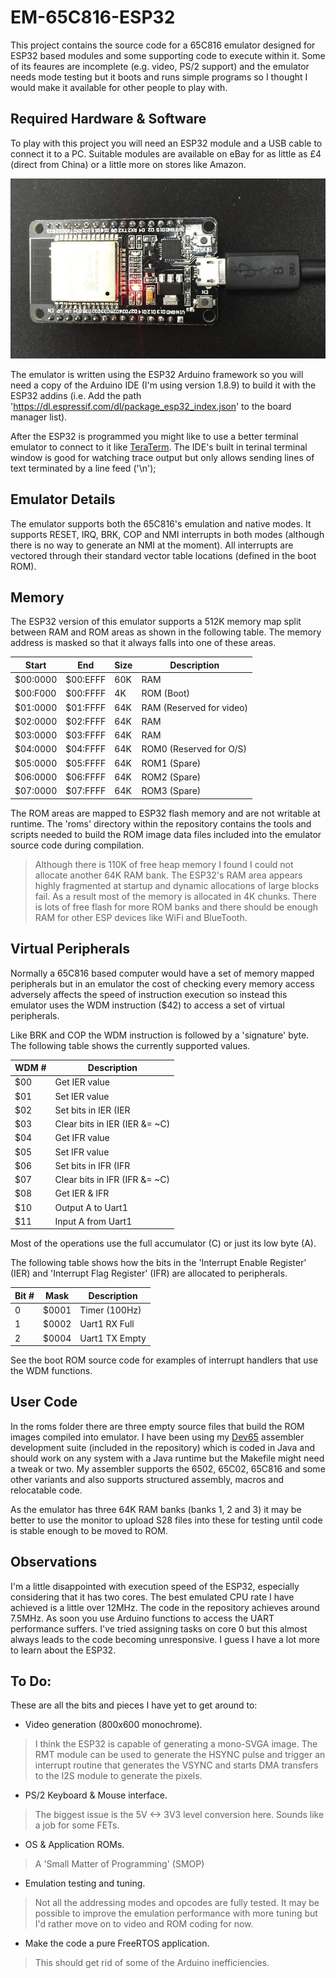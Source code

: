 # EM-65C816-ESP32
This project contains the source code for a 65C816 emulator designed for ESP32 based modules and some supporting code to execute within it. Some of its feaures are incomplete (e.g. video, PS/2 support) and the emulator needs mode testing but it boots and runs simple programs so I thought I would make it available for other people to play with.

## Required Hardware & Software
To play with this project you will need an ESP32 module and a USB cable to connect it to a PC. Suitable modules are available on eBay for as little as £4 (direct from China) or a little more on stores like Amazon.

![My ESP32](images/esp32.jpg)

The emulator is written using the ESP32 Arduino framework so you will need a copy of the Arduino IDE (I'm using version 1.8.9) to build it with the ESP32 addins (i.e. Add the path 'https://dl.espressif.com/dl/package_esp32_index.json' to the board manager list).

After the ESP32 is programmed you might like to use a better terminal emulator to connect to it like [TeraTerm](https://osdn.net/projects/ttssh2/releases/). The IDE's built in terinal terminal window is good for watching trace output but only allows sending lines of text terminated by a line feed ('\n');

## Emulator Details
The emulator supports both the 65C816's emulation and native modes. It supports RESET, IRQ, BRK, COP and NMI interrupts in both modes (although there is no way to generate an NMI at the moment). All interrupts are vectored through their standard vector table locations (defined in the boot ROM).

## Memory
The ESP32 version of this emulator supports a 512K memory map split between RAM and ROM areas as shown in the following table. The memory address is masked so that it always falls into one of these areas.

Start    | End      | Size | Description
-------- | -------- | -----|----- 
$00:0000 | $00:EFFF | 60K | RAM
$00:F000 | $00:FFFF | 4K  | ROM (Boot)
$01:0000 | $01:FFFF | 64K | RAM (Reserved for video)
$02:0000 | $02:FFFF | 64K | RAM
$03:0000 | $03:FFFF | 64K | RAM
$04:0000 | $04:FFFF | 64K | ROM0 (Reserved for O/S)
$05:0000 | $05:FFFF | 64K | ROM1 (Spare)
$06:0000 | $06:FFFF | 64K | ROM2 (Spare)
$07:0000 | $07:FFFF | 64K | ROM3 (Spare)

The ROM areas are mapped to ESP32 flash memory and are not writable at runtime. The 'roms' directory within the repository contains the tools and scripts needed to build the ROM image data files included into the emulator source code during compilation.

> Although there is 110K of free heap memory I found I could not allocate another 64K RAM bank. The ESP32's RAM area appears highly fragmented at startup and dynamic allocations of large blocks fail. As a result most of the memory is allocated in 4K chunks. There is lots of free flash for more ROM banks and there should be enough RAM for other ESP devices like WiFi and BlueTooth.

## Virtual Peripherals
Normally a 65C816 based computer would have a set of memory mapped peripherals but in an emulator the cost of checking every memory access adversely affects the speed of instruction execution so instead this emulator uses the WDM instruction ($42) to access a set of virtual peripherals.

Like BRK and COP the WDM instruction is followed by a 'signature' byte. The following table shows the currently supported values.

WDM # | Description
--- | -----------
$00 | Get IER value
$01 | Set IER value
$02 | Set bits in IER (IER |= C)
$03 | Clear bits in IER (IER &= ~C)
$04 | Get IFR value
$05 | Set IFR value
$06 | Set bits in IFR (IFR |= C)
$07 | Clear bits in IFR (IFR &= ~C)
$08 | Get IER & IFR
$10 | Output A to Uart1
$11 | Input A from Uart1

Most of the operations use the full accumulator (C) or just its low byte (A). 

The following table shows how the bits in the 'Interrupt Enable Register' (IER) and 'Interrupt Flag Register' (IFR) are allocated to peripherals.

Bit # | Mask | Description
--- | ---- | ----------- 
0 | $0001 | Timer (100Hz)
1 | $0002 | Uart1 RX Full
2 | $0004 | Uart1 TX Empty 

See the boot ROM source code for examples of interrupt handlers that use the WDM functions.

## User Code
In the roms folder there are three empty source files that build the ROM images compiled into emulator. I have been using my [Dev65](https://github.com/andrew-jacobs/dev65) assembler development suite (included in the repository) which is coded in Java and should work on any system with a Java runtime but the Makefile might need a tweak or two. My assembler supports the 6502, 65C02, 65C816 and some other variants and also supports structured assembly, macros and relocatable code.

As the emulator has three 64K RAM banks (banks 1, 2 and 3) it may be better to use the monitor to upload S28 files into these for testing until code is stable enough to be moved to ROM.

## Observations
I'm a little disappointed with execution speed of the ESP32, especially considering that it has two cores. The best emulated CPU rate I have achieved is a little over 12MHz. The code in the repository achieves around 7.5MHz. As soon you use Arduino functions to access the UART performance suffers. I've tried assigning tasks on core 0 but this almost always leads to the code becoming unresponsive. I guess I have a lot more to learn about the ESP32.

## To Do:
These are all the bits and pieces I have yet to get around to:

- Video generation (800x600 monochrome).
> I think the ESP32 is capable of generating a mono-SVGA image. The RMT module can be used to generate the HSYNC pulse and trigger an interrupt routine that generates the VSYNC and starts DMA transfers to the I2S module to generate the pixels.  
- PS/2 Keyboard & Mouse interface.
> The biggest issue is the 5V <-> 3V3 level conversion here. Sounds like a job for some FETs.
- OS & Application ROMs.
> A 'Small Matter of Programming' (SMOP)
- Emulation testing and tuning.
> Not all the addressing modes and opcodes are fully tested. It may be possible to improve the emulation performance with more tuning but I'd rather move on to video and ROM coding for now.
- Make the code a pure FreeRTOS application.
> This should get rid of some of the Arduino inefficiencies.